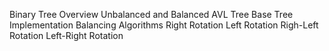 Binary Tree Overview
    Unbalanced and Balanced
AVL Tree
    Base Tree Implementation
Balancing Algorithms
    Right Rotation
    Left Rotation
    Righ-Left Rotation
    Left-Right Rotation
